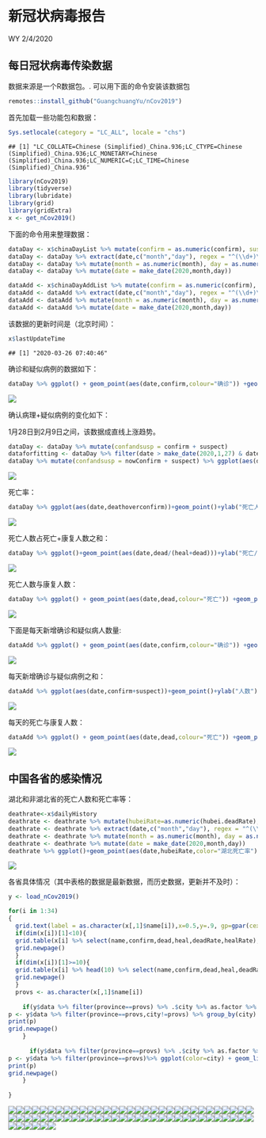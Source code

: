 新冠状病毒报告
================
WY
2/4/2020

## 每日冠状病毒传染数据

数据来源是一个R数据包。. 可以用下面的命令安装该数据包

``` r
remotes::install_github("GuangchuangYu/nCov2019")
```

首先加载一些功能包和数据：

``` r
Sys.setlocale(category = "LC_ALL", locale = "chs")
```

    ## [1] "LC_COLLATE=Chinese (Simplified)_China.936;LC_CTYPE=Chinese (Simplified)_China.936;LC_MONETARY=Chinese (Simplified)_China.936;LC_NUMERIC=C;LC_TIME=Chinese (Simplified)_China.936"

``` r
library(nCov2019)
library(tidyverse)
library(lubridate)
library(grid)
library(gridExtra)
x <- get_nCov2019()
```

下面的命令用来整理数据：

``` r
dataDay <- x$chinaDayList %>% mutate(confirm = as.numeric(confirm), suspect = as.numeric(suspect), dead = as.numeric(dead), heal = as.numeric(heal), deathoverconfirm = dead/confirm)
dataDay <- dataDay %>% extract(date,c("month","day"), regex = "^(\\d+)\\.(\\d+)$",remove = FALSE) 
dataDay <- dataDay %>% mutate(month = as.numeric(month), day = as.numeric(day))
dataDay <- dataDay %>% mutate(date = make_date(2020,month,day))

dataAdd <- x$chinaDayAddList %>% mutate(confirm = as.numeric(confirm), suspect = as.numeric(suspect), dead = as.numeric(dead), heal = as.numeric(heal), deathoverconfirm = dead/confirm)
dataAdd <- dataAdd %>% extract(date,c("month","day"), regex = "^(\\d+)\\.(\\d+)$",remove = FALSE) 
dataAdd <- dataAdd %>% mutate(month = as.numeric(month), day = as.numeric(day))
dataAdd <- dataAdd %>% mutate(date = make_date(2020,month,day))
```

该数据的更新时间是（北京时间）：

``` r
x$lastUpdateTime
```

    ## [1] "2020-03-26 07:40:46"

确诊和疑似病例的数据如下：

``` r
dataDay %>% ggplot() + geom_point(aes(date,confirm,colour="确诊")) +geom_point(aes(date,suspect,color="疑似")) +theme(legend.position="right")+ylab("病例数")+labs(colour="类别")+scale_color_manual(values=c("blue","red"))+xlab("")
```

![](Report_CN_files/figure-gfm/unnamed-chunk-3-1.png)<!-- -->

确认病理+疑似病例的变化如下：

1月28日到2月9日之间，该数据成直线上涨趋势。

``` r
dataDay <- dataDay %>% mutate(confandsusp = confirm + suspect)
dataforfitting <- dataDay %>% filter(date > make_date(2020,1,27) & date < make_date(2020,2,9)) 
dataDay %>% mutate(confandsusp = nowConfirm + suspect) %>% ggplot(aes(date,confandsusp))+geom_point()+ylab("现有确诊+疑似")
```

![](Report_CN_files/figure-gfm/unnamed-chunk-4-1.png)<!-- -->

死亡率：

``` r
dataDay %>% ggplot(aes(date,deathoverconfirm))+geom_point()+ylab("死亡人数/确诊人数")+xlab("")
```

![](Report_CN_files/figure-gfm/unnamed-chunk-5-1.png)<!-- -->

死亡人数占死亡+康复人数之和：

``` r
dataDay %>% ggplot()+geom_point(aes(date,dead/(heal+dead)))+ylab("死亡/(死亡+康复)")+xlab("")
```

![](Report_CN_files/figure-gfm/unnamed-chunk-6-1.png)<!-- -->

死亡人数与康复人数：

``` r
dataDay %>% ggplot() + geom_point(aes(date,dead,colour="死亡")) +geom_point(aes(date,heal,color="康复")) +theme(legend.position="right")+ylab("人数")+labs(colour="类别")+scale_color_manual(values=c("black","red"))+xlab("")
```

![](Report_CN_files/figure-gfm/unnamed-chunk-7-1.png)<!-- -->

下面是每天新增确诊和疑似病人数量:

``` r
dataAdd %>% ggplot() + geom_point(aes(date,confirm,colour="确诊")) +geom_point(aes(date,suspect,color="疑似")) +theme(legend.position="right")+ylab("人数")+labs(colour="类别")+scale_color_manual(values=c("blue","red"))+xlab("")
```

![](Report_CN_files/figure-gfm/unnamed-chunk-8-1.png)<!-- -->

每天新增确诊与疑似病例之和：

``` r
dataAdd %>% ggplot(aes(date,confirm+suspect))+geom_point()+ylab("人数")+xlab("")
```

![](Report_CN_files/figure-gfm/unnamed-chunk-9-1.png)<!-- -->

每天的死亡与康复人数：

``` r
dataAdd %>% ggplot() + geom_point(aes(date,dead,colour="死亡")) +geom_point(aes(date,heal,color="康复")) +theme(legend.position="right")+ylab("Number of cases")+labs(colour="Type")+scale_color_manual(values=c("black","red"))+xlab("")
```

![](Report_CN_files/figure-gfm/unnamed-chunk-10-1.png)<!-- -->

## 中国各省的感染情况

湖北和非湖北省的死亡人数和死亡率等：

``` r
deathrate<-x$dailyHistory
deathrate <- deathrate %>% mutate(hubeiRate=as.numeric(hubei.deadRate), notHubeiRate=as.numeric(notHubei.deadRate), countryRate=as.numeric(country.deadRate))
deathrate <- deathrate %>% extract(date,c("month","day"), regex = "^(\\d+)\\.(\\d+)$",remove = FALSE) 
deathrate <- deathrate %>% mutate(month = as.numeric(month), day = as.numeric(day))
deathrate <- deathrate %>% mutate(date = make_date(2020,month,day))
deathrate %>% ggplot()+geom_point(aes(date,hubeiRate,color="湖北死亡率"))+geom_point(aes(date,notHubeiRate,color="非湖北死亡率"))+geom_point(aes(date,countryRate,color="中国总死亡率"))+ ylab("百分比(%)")+xlab("")
```

![](Report_CN_files/figure-gfm/unnamed-chunk-11-1.png)<!-- -->

各省具体情况（其中表格的数据是最新数据，而历史数据，更新并不及时）：

``` r
y <- load_nCov2019()
```

``` r
for(i in 1:34)
{
  grid.text(label = as.character(x[,1]$name[i]),x=0.5,y=.9, gp=gpar(cex=2))
  if(dim(x[i])[1]<10){
  grid.table(x[i] %>% select(name,confirm,dead,heal,deadRate,healRate),vp=viewport(x=0.5,y=.5,width=1,height=1))
  grid.newpage()
  }
  if(dim(x[i])[1]>=10){
  grid.table(x[i] %>% head(10) %>% select(name,confirm,dead,heal,deadRate,healRate),vp=viewport(x=0.5,y=.5,width=1,height=1))
  grid.newpage()
  }
  provs <- as.character(x[,1]$name[i])
  
    if(y$data %>% filter(province==provs) %>% .$city %>% as.factor %>% levels %>% length != 1){
p <- y$data %>% filter(province==provs,city!=provs) %>% group_by(city) %>% ggplot(color=city) + geom_line(aes(time,cum_confirm,color=city))+geom_point(aes(time,cum_confirm,color=city))+ylab(paste(provs," 确诊人数"))+xlab("")
print(p)
grid.newpage()
    }
  
      if(y$data %>% filter(province==provs) %>% .$city %>% as.factor %>% levels %>% length == 1){
p <- y$data %>% filter(province==provs)%>% ggplot(color=city) + geom_line(aes(time,cum_confirm,color=city))+geom_point(aes(time,cum_confirm,color=city))+ylab(paste(provs," 确诊人数"))+xlab("")
print(p)
grid.newpage()
    }
  
}
```

![](Report_CN_files/figure-gfm/unnamed-chunk-13-1.png)<!-- -->![](Report_CN_files/figure-gfm/unnamed-chunk-13-2.png)<!-- -->![](Report_CN_files/figure-gfm/unnamed-chunk-13-3.png)<!-- -->![](Report_CN_files/figure-gfm/unnamed-chunk-13-4.png)<!-- -->![](Report_CN_files/figure-gfm/unnamed-chunk-13-5.png)<!-- -->![](Report_CN_files/figure-gfm/unnamed-chunk-13-6.png)<!-- -->![](Report_CN_files/figure-gfm/unnamed-chunk-13-7.png)<!-- -->![](Report_CN_files/figure-gfm/unnamed-chunk-13-8.png)<!-- -->![](Report_CN_files/figure-gfm/unnamed-chunk-13-9.png)<!-- -->![](Report_CN_files/figure-gfm/unnamed-chunk-13-10.png)<!-- -->![](Report_CN_files/figure-gfm/unnamed-chunk-13-11.png)<!-- -->![](Report_CN_files/figure-gfm/unnamed-chunk-13-12.png)<!-- -->![](Report_CN_files/figure-gfm/unnamed-chunk-13-13.png)<!-- -->![](Report_CN_files/figure-gfm/unnamed-chunk-13-14.png)<!-- -->![](Report_CN_files/figure-gfm/unnamed-chunk-13-15.png)<!-- -->![](Report_CN_files/figure-gfm/unnamed-chunk-13-16.png)<!-- -->![](Report_CN_files/figure-gfm/unnamed-chunk-13-17.png)<!-- -->![](Report_CN_files/figure-gfm/unnamed-chunk-13-18.png)<!-- -->![](Report_CN_files/figure-gfm/unnamed-chunk-13-19.png)<!-- -->![](Report_CN_files/figure-gfm/unnamed-chunk-13-20.png)<!-- -->![](Report_CN_files/figure-gfm/unnamed-chunk-13-21.png)<!-- -->![](Report_CN_files/figure-gfm/unnamed-chunk-13-22.png)<!-- -->![](Report_CN_files/figure-gfm/unnamed-chunk-13-23.png)<!-- -->![](Report_CN_files/figure-gfm/unnamed-chunk-13-24.png)<!-- -->![](Report_CN_files/figure-gfm/unnamed-chunk-13-25.png)<!-- -->![](Report_CN_files/figure-gfm/unnamed-chunk-13-26.png)<!-- -->![](Report_CN_files/figure-gfm/unnamed-chunk-13-27.png)<!-- -->![](Report_CN_files/figure-gfm/unnamed-chunk-13-28.png)<!-- -->![](Report_CN_files/figure-gfm/unnamed-chunk-13-29.png)<!-- -->![](Report_CN_files/figure-gfm/unnamed-chunk-13-30.png)<!-- -->![](Report_CN_files/figure-gfm/unnamed-chunk-13-31.png)<!-- -->![](Report_CN_files/figure-gfm/unnamed-chunk-13-32.png)<!-- -->![](Report_CN_files/figure-gfm/unnamed-chunk-13-33.png)<!-- -->![](Report_CN_files/figure-gfm/unnamed-chunk-13-34.png)<!-- -->![](Report_CN_files/figure-gfm/unnamed-chunk-13-35.png)<!-- -->![](Report_CN_files/figure-gfm/unnamed-chunk-13-36.png)<!-- -->![](Report_CN_files/figure-gfm/unnamed-chunk-13-37.png)<!-- -->![](Report_CN_files/figure-gfm/unnamed-chunk-13-38.png)<!-- -->![](Report_CN_files/figure-gfm/unnamed-chunk-13-39.png)<!-- -->![](Report_CN_files/figure-gfm/unnamed-chunk-13-40.png)<!-- -->![](Report_CN_files/figure-gfm/unnamed-chunk-13-41.png)<!-- -->![](Report_CN_files/figure-gfm/unnamed-chunk-13-42.png)<!-- -->![](Report_CN_files/figure-gfm/unnamed-chunk-13-43.png)<!-- -->![](Report_CN_files/figure-gfm/unnamed-chunk-13-44.png)<!-- -->![](Report_CN_files/figure-gfm/unnamed-chunk-13-45.png)<!-- -->![](Report_CN_files/figure-gfm/unnamed-chunk-13-46.png)<!-- -->![](Report_CN_files/figure-gfm/unnamed-chunk-13-47.png)<!-- -->![](Report_CN_files/figure-gfm/unnamed-chunk-13-48.png)<!-- -->![](Report_CN_files/figure-gfm/unnamed-chunk-13-49.png)<!-- -->![](Report_CN_files/figure-gfm/unnamed-chunk-13-50.png)<!-- -->![](Report_CN_files/figure-gfm/unnamed-chunk-13-51.png)<!-- -->![](Report_CN_files/figure-gfm/unnamed-chunk-13-52.png)<!-- -->![](Report_CN_files/figure-gfm/unnamed-chunk-13-53.png)<!-- -->![](Report_CN_files/figure-gfm/unnamed-chunk-13-54.png)<!-- -->![](Report_CN_files/figure-gfm/unnamed-chunk-13-55.png)<!-- -->![](Report_CN_files/figure-gfm/unnamed-chunk-13-56.png)<!-- -->![](Report_CN_files/figure-gfm/unnamed-chunk-13-57.png)<!-- -->![](Report_CN_files/figure-gfm/unnamed-chunk-13-58.png)<!-- -->![](Report_CN_files/figure-gfm/unnamed-chunk-13-59.png)<!-- -->![](Report_CN_files/figure-gfm/unnamed-chunk-13-60.png)<!-- -->![](Report_CN_files/figure-gfm/unnamed-chunk-13-61.png)<!-- -->![](Report_CN_files/figure-gfm/unnamed-chunk-13-62.png)<!-- -->![](Report_CN_files/figure-gfm/unnamed-chunk-13-63.png)<!-- -->![](Report_CN_files/figure-gfm/unnamed-chunk-13-64.png)<!-- -->![](Report_CN_files/figure-gfm/unnamed-chunk-13-65.png)<!-- -->![](Report_CN_files/figure-gfm/unnamed-chunk-13-66.png)<!-- -->![](Report_CN_files/figure-gfm/unnamed-chunk-13-67.png)<!-- -->![](Report_CN_files/figure-gfm/unnamed-chunk-13-68.png)<!-- -->
